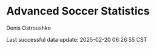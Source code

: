# Advanced Soccer Statistics
Denis Ostroushko

<!-- gfm -->

Last successful data update: 2025-02-20 06:26:55 CST
